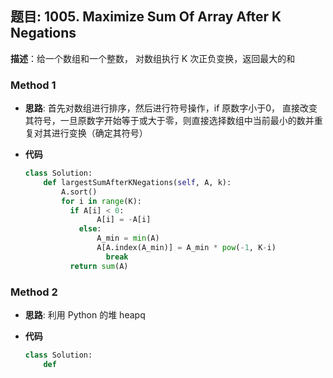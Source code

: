 ## 题目:  1005. Maximize Sum Of Array After K Negations

**描述**：给一个数组和一个整数， 对数组执行 K 次正负变换，返回最大的和

### Method 1

- **思路**: 首先对数组进行排序，然后进行符号操作，if 原数字小于0， 直接改变其符号，一旦原数字开始等于或大于零，则直接选择数组中当前最小的数并重复对其进行变换（确定其符号）

  

- **代码**

  ```python
  class Solution:
      def largestSumAfterKNegations(self, A, k):
          A.sort()
          for i in range(K):
  			if A[i] < 0:
                  A[i] = -A[i]
              else:
                  A_min = min(A)
                  A[A.index(A_min)] = A_min * pow(-1, K-i)
                 	break
         	return sum(A)
  ```

  

### Method 2

- **思路**: 利用 Python 的堆 heapq

  

- **代码**

  ```python 
  class Solution:
      def 
  ```

  
